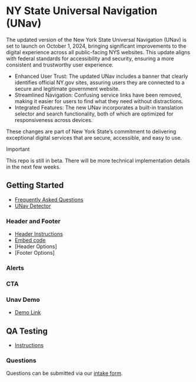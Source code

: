 # NY State Universal Navigation (UNav)

The updated version of the New York State Universal Navigation (UNav) is set to launch on October 1, 2024, bringing significant improvements to the digital experience across all public-facing NYS websites. This update aligns with federal standards for accessibility and security, ensuring a more consistent and trustworthy user experience.

- Enhanced User Trust: The updated UNav includes a banner that clearly identifies official NY.gov sites, assuring users they are connected to a secure and legitimate government website.
- Streamlined Navigation: Confusing service links have been removed, making it easier for users to find what they need without distractions.
- Integrated Features: The new UNav incorporates a built-in translation selector and search functionality, both of which are optimized for responsiveness across devices.

These changes are part of New York State’s commitment to delivering exceptional digital services that are secure, accessible, and easy to use.

> [!IMPORTANT]  
> This repo is still in beta. There will be more technical implementation details in the next few weeks.

## Getting Started

- [Frequently Asked Questions]()
- [UNav Detector]()

### Header and Footer

- [Header Instructions]()
- [Embed code]()
- [Header Options]
- [Footer Options]

### Alerts

### CTA

### Unav Demo
  
- [Demo Link]()

## QA Testing
- [Instructions](https://github.com/nys-its/universal-navigation/blob/gh-pages/notes/testing-against-development-staging.md)

### Questions

Questions can be submitted via our [intake form](https://bit.ly/unav-intake).
